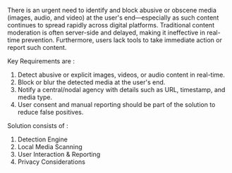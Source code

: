 There is an urgent need to identify and block abusive or obscene media (images, audio, and video) at the user's end—especially as such content continues to spread rapidly across digital platforms. Traditional content moderation is often server-side and delayed, making it ineffective in real-time prevention. Furthermore, users lack tools to take immediate action or report such content.

Key Requirements are :
1. Detect abusive or explicit images, videos, or audio content in real-time.
2. Block or blur the detected media at the user's end.
3. Notify a central/nodal agency with details such as URL, timestamp, and media type.
4. User consent and manual reporting should be part of the solution to reduce false positives.

Solution consists of :
1. Detection Engine
2. Local Media Scanning
3. User Interaction & Reporting
4.  Privacy Considerations
